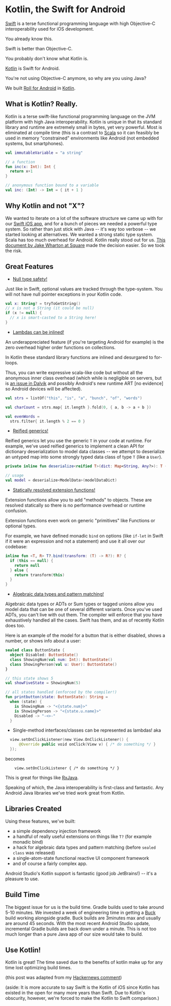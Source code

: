 # Kotlin, the Swift for Android

[Swift](https://developer.apple.com/swift/) is a terse functional programming language with high Objective-C interoperability used for iOS development.

You already know this.

Swift is better than Objective-C.

You probably don't know what Kotlin is.

[Kotlin](https://kotlinlang.org/) is Swift for Android.

You're not using Objective-C anymore, so why are you using Java?


We built [Roll for Android](http://tryroll.com) in [Kotlin](https://kotlinlang.org/).

## What is Kotlin? Really.

Kotlin is a terse swift-like functional programming language on the JVM platform with high Java interoperability. Kotlin is unique in that its standard library and runtime are extremely small in bytes, yet very powerful. Most is eliminated at compile time (this is a contrast to [Scala](http://www.scala-lang.org/) so it can feasibly be used in memory "constrained" environments like Android (not embedded systems, but smartphones).

```kotlin
val immutableVariable = "a string"

// a function
fun inc(x: Int): Int {
  return x+1
}

// anonymous function bound to a variable
val inc: (Int) -> Int = { it + 1 }
```

## Why Kotlin and not "X"?

We wanted to iterate on a lot of the software structure we came up with for our [Swift iOS app](http://tryroll.com), and for a bunch of pieces we needed a powerful type system. So rather than just stick with Java -- it's way too verbose -- we started looking at alternatives. We wanted a strong static type system. Scala has too much overhead for Android. Kotlin really stood out for us. [This document by Jake Wharton at Square](https://docs.google.com/document/d/1ReS3ep-hjxWA8kZi0YqDbEhCqTt29hG8P44aA9W0DM8/edit?hl=en&forcehl=1) made the decision easier. So we took the risk.

## Great Features

* [Null type safety!](https://kotlinlang.org/docs/reference/null-safety.html)

Just like in Swift, optional values are tracked through the type-system. You will not have null pointer exceptions in your Kotlin code.

```kotlin
val x: String? = tryToGetString()
// x is not a String (it could be null)
if (x != null) {
  // x is smart-casted to a String here!
}
```

* [Lambdas can be inlined!](https://kotlinlang.org/docs/reference/inline-functions.html)

An underappreciated feature (if you're targeting Android for example) is the zero overhead higher order functions on collections.

In Kotlin these standard library functions are inlined and desurgared to for-loops.

Thus, you can write expressive scala-like code but without all the anonymous inner class overhead (which while is negligible on servers, but is [an issue in Dalvik](http://developer.android.com/training/articles/memory.html) and possibly Android's new runtime ART [no evidence] so Android devices will be affected).

```kotlin
val strs = listOf("this", "is", "a", "bunch", "of", "words")

val charCount = strs.map{ it.length }.fold(0, { a, b -> a + b })

val evenWords =
  strs.filter{ it.length % 2 == 0 }
```

* [Reified generics!](https://kotlinlang.org/docs/reference/inline-functions.html#reified-type-parameters)

Reified generics let you use the generic `T` in your code at runtime. For example, we've used reified generics to implement a clean API for dictionary deserialization to model data classes -- we attempt to deserialize an untyped map into some strongly typed data class of type `T` (like a `User`).

```kotlin
private inline fun deserialize<reified T>(dict: Map<String, Any?>): T { ... }

// usage
val model = deserialize<ModelData>(modelDataDict)
```

* [Statically resolved extension functions!](https://kotlinlang.org/docs/reference/extensions.html)

Extension functions allow you to add "methods" to objects. These are resolved statically so there is no performance overhead or runtime confusion.

Extension functions even work on generic "primitives" like Functions or optional types.

For example, we have defined monadic `bind` on options (like `if-let` in Swift if it were an expression and not a statement) and use it all over our codebase:

```kotlin
inline fun <T, R> T?.bind(transform: (T) -> R?): R? {
  if (this == null) {
    return null
  } else {
    return transform(this)
  }
}
```

* [Algebraic data types and pattern matching!](https://kotlinlang.org/docs/reference/classes.html#sealed-classes)

Algebraic data types or ADTs or Sum types or tagged unions allow you model data that can be one of several different variants. Once you've used ADTs, you can't live with out them. The compiler will enforce that you have exhaustively handled all the cases. Swift has them, and as of recently Kotlin does too.

Here is an example of the model for a button that is either disabled, shows a number, or shows info about a user:

```kotlin
sealed class ButtonState {
  object Disabled: ButtonState()
  class ShowingNum(val num: Int): ButtonState()
  class ShowingPerson(val u: User): ButtonState()
}

// this state shows 5
val showFiveState = ShowingNum(5)

// all states handled (enforced by the compiler!)
fun printbutton(state: ButtonState): String =
  when (state) {
    is ShowingNum -> "<{state.num}>"
    is ShowingPerson -> "<{state.u.name}>"
    Disabled -> "-<>-"
  }
```

* Single-method interfaces/classes can be represented as lambdas! aka

```kotlin
  view.setOnClickListener(new View.OnClickListener() {
      @Override public void onClick(View v) { /* do something */ }
  });
```

  becomes

```
    view.setOnClickListener { /* do something */ }
```

This is great for things like [RxJava](http://reactivex.io/).

Speaking of which, the Java interoperability is first-class and fantastic. Any Android Java libraries we've tried work great from Kotlin.

## Libraries Created

Using these features, we've built:

* a simple dependency injection framework
* a handful of really useful extensions on things like `T?` (for example monadic bind)
* a hack for algebraic data types and pattern matching (before `sealed class` was released)
* a single-atom-state functional reactive UI component framework
* and of course a fairly complex app.

Android Studio's Kotlin support is fantastic (good job JetBrains!) -- it's a pleasure to use.

## Build Time

The biggest issue for us is the build time. Gradle builds used to take around 5-10 minutes. We invested a week of engineering time in getting a [Buck](https://buckbuild.com/) build working alongside gradle. Buck builds are 3minutes max and usually are around 45 seconds. With the most recent Android Studio update, incremental Gradle builds are back down under a minute. This is not too much longer than a pure Java app of our size would take to build.

## Use Kotlin!

Kotlin is great! The time saved due to the benefits of kotlin make up for any time lost optimizing build times.

(this post was adapted from my [Hackernews comment](https://news.ycombinator.com/item?id=9947020))

(aside: It is more accurate to say Swift is the Kotlin of iOS since Kotlin has existed in the open for many more years than Swift. Due to Kotlin's obscurity, however, we're forced to make the Kotlin to Swift comparison.)
